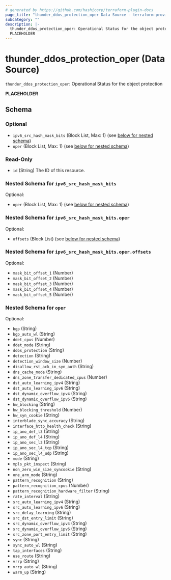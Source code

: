 ```yaml
---
# generated by https://github.com/hashicorp/terraform-plugin-docs
page_title: "thunder_ddos_protection_oper Data Source - terraform-provider-thunder"
subcategory: ""
description: |-
  thunder_ddos_protection_oper: Operational Status for the object protection
  PLACEHOLDER
---
```


# thunder_ddos_protection_oper (Data Source)

`thunder_ddos_protection_oper`: Operational Status for the object protection

__PLACEHOLDER__



<!-- schema generated by tfplugindocs -->
## Schema

### Optional

- `ipv6_src_hash_mask_bits` (Block List, Max: 1) (see [below for nested schema](#nestedblock--ipv6_src_hash_mask_bits))
- `oper` (Block List, Max: 1) (see [below for nested schema](#nestedblock--oper))

### Read-Only

- `id` (String) The ID of this resource.

<a id="nestedblock--ipv6_src_hash_mask_bits"></a>
### Nested Schema for `ipv6_src_hash_mask_bits`

Optional:

- `oper` (Block List, Max: 1) (see [below for nested schema](#nestedblock--ipv6_src_hash_mask_bits--oper))

<a id="nestedblock--ipv6_src_hash_mask_bits--oper"></a>
### Nested Schema for `ipv6_src_hash_mask_bits.oper`

Optional:

- `offsets` (Block List) (see [below for nested schema](#nestedblock--ipv6_src_hash_mask_bits--oper--offsets))

<a id="nestedblock--ipv6_src_hash_mask_bits--oper--offsets"></a>
### Nested Schema for `ipv6_src_hash_mask_bits.oper.offsets`

Optional:

- `mask_bit_offset_1` (Number)
- `mask_bit_offset_2` (Number)
- `mask_bit_offset_3` (Number)
- `mask_bit_offset_4` (Number)
- `mask_bit_offset_5` (Number)




<a id="nestedblock--oper"></a>
### Nested Schema for `oper`

Optional:

- `bgp` (String)
- `bgp_auto_wl` (String)
- `ddet_cpus` (Number)
- `ddet_mode` (String)
- `ddos_protection` (String)
- `detection` (String)
- `detection_window_size` (Number)
- `disallow_rst_ack_in_syn_auth` (String)
- `dns_cache_mode` (String)
- `dns_zone_transfer_dedicated_cpus` (Number)
- `dst_auto_learning_ipv4` (String)
- `dst_auto_learning_ipv6` (String)
- `dst_dynamic_overflow_ipv4` (String)
- `dst_dynamic_overflow_ipv6` (String)
- `hw_blocking` (String)
- `hw_blocking_threshold` (Number)
- `hw_syn_cookie` (String)
- `interblade_sync_accuracy` (String)
- `interface_http_health_check` (String)
- `ip_ano_def_l3` (String)
- `ip_ano_def_l4` (String)
- `ip_ano_sec_l3` (String)
- `ip_ano_sec_l4_tcp` (String)
- `ip_ano_sec_l4_udp` (String)
- `mode` (String)
- `mpls_pkt_inspect` (String)
- `non_zero_win_size_syncookie` (String)
- `one_arm_mode` (String)
- `pattern_recognition` (String)
- `pattern_recognition_cpus` (Number)
- `pattern_recognition_hardware_filter` (String)
- `rate_interval` (String)
- `src_auto_learning_ipv4` (String)
- `src_auto_learning_ipv6` (String)
- `src_delay_learning` (String)
- `src_dst_entry_limit` (String)
- `src_dynamic_overflow_ipv4` (String)
- `src_dynamic_overflow_ipv6` (String)
- `src_zone_port_entry_limit` (String)
- `sync` (String)
- `sync_auto_wl` (String)
- `tap_interfaces` (String)
- `use_route` (String)
- `vrrp` (String)
- `vrrp_auto_wl` (String)
- `warm_up` (String)


